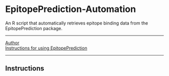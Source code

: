 # EpitopePrediction-Automation
An R script that automatically retrieves epitope binding data from the EpitopePrediction package.

* * * 

[Author](https://github.com/jtextor/epitope-prediction)  
[Instructions for using EpitopePrediction](http://johannes-textor.name/R/epitope-prediction-using-r.html) 

* * * 

## Instructions
